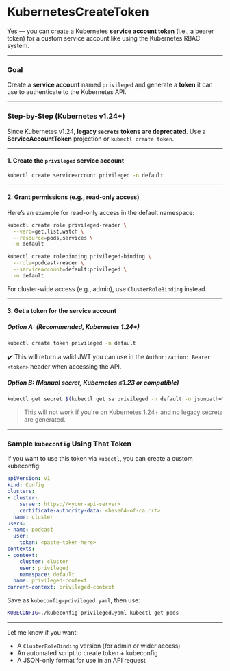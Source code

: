 # KubernetesCreateToken

Yes — you can create a Kubernetes **service account token** (i.e., a bearer token) for a custom service account like using the Kubernetes RBAC system.

---

###  Goal

Create a **service account** named `privileged` and generate a **token** it can use to authenticate to the Kubernetes API.

---

###  Step-by-Step (Kubernetes v1.24+)

Since Kubernetes v1.24, **legacy `secrets` tokens are deprecated**. Use a **ServiceAccountToken** projection or `kubectl create token`.

---

####  1. **Create the `privileged` service account**

```bash
kubectl create serviceaccount privileged -n default
```

---

####  2. **Grant permissions (e.g., read-only access)**

Here’s an example for read-only access in the default namespace:

```bash
kubectl create role privileged-reader \
  --verb=get,list,watch \
  --resource=pods,services \
  -n default

kubectl create rolebinding privileged-binding \
  --role=podcast-reader \
  --serviceaccount=default:privileged \
  -n default
```

For cluster-wide access (e.g., admin), use `ClusterRoleBinding` instead.

---

####  3. **Get a token for the service account**

##### Option A: (Recommended, Kubernetes 1.24+)

```bash
kubectl create token privileged -n default
```

✔️ This will return a valid JWT you can use in the `Authorization: Bearer <token>` header when accessing the API.

##### Option B: (Manual secret, Kubernetes ≤1.23 or compatible)

```bash
kubectl get secret $(kubectl get sa privileged -n default -o jsonpath="{.secrets[0].name}") -n default -o jsonpath="{.data.token}" | base64 -d
```

>  This will not work if you're on Kubernetes 1.24+ and no legacy secrets are generated.

---

### Sample `kubeconfig` Using That Token

If you want to use this token via `kubectl`, you can create a custom kubeconfig:

```yaml
apiVersion: v1
kind: Config
clusters:
- cluster:
    server: https://<your-api-server>
    certificate-authority-data: <base64-of-ca.crt>
  name: cluster
users:
- name: podcast
  user:
    token: <paste-token-here>
contexts:
- context:
    cluster: cluster
    user: privileged
    namespace: default
  name: privileged-context
current-context: privileged-context
```

Save as `kubeconfig-privileged.yaml`, then use:

```bash
KUBECONFIG=./kubeconfig-privileged.yaml kubectl get pods
```

---

Let me know if you want:

* A `ClusterRoleBinding` version (for admin or wider access)
* An automated script to create token + kubeconfig
* A JSON-only format for use in an API request

